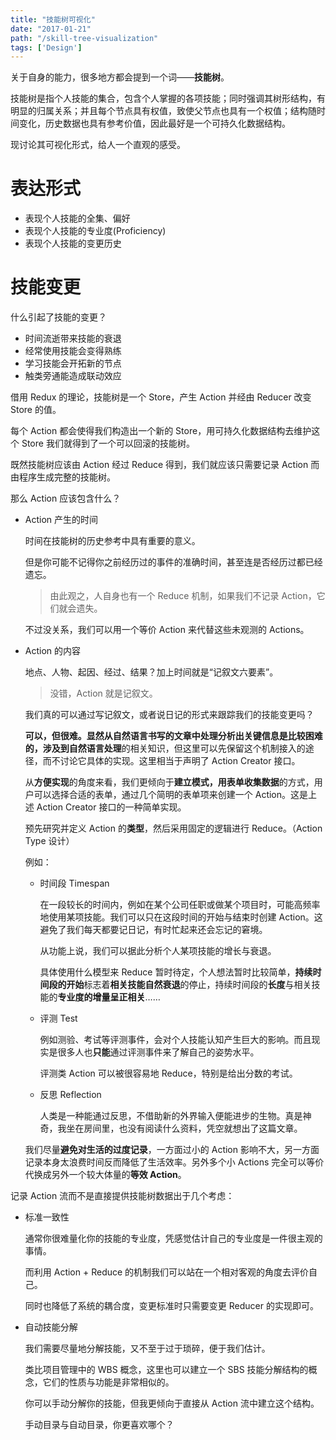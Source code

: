 ```yaml
---
title: "技能树可视化"
date: "2017-01-21"
path: "/skill-tree-visualization"
tags: ['Design']
---
```


关于自身的能力，很多地方都会提到一个词——**技能树**。

技能树是指个人技能的集合，包含个人掌握的各项技能；同时强调其树形结构，有明显的归属关系；并且每个节点具有权值，致使父节点也具有一个权值；结构随时间变化，历史数据也具有参考价值，因此最好是一个可持久化数据结构。

现讨论其可视化形式，给人一个直观的感受。

# 表达形式

+ 表现个人技能的全集、偏好
+ 表现个人技能的专业度(Proficiency)
+ 表现个人技能的变更历史

# 技能变更

什么引起了技能的变更？

+ 时间流逝带来技能的衰退
+ 经常使用技能会变得熟练
+ 学习技能会开拓新的节点
+ 触类旁通能造成联动效应

借用 Redux 的理论，技能树是一个 Store，产生 Action 并经由 Reducer 改变 Store 的值。

每个 Action 都会使得我们构造出一个新的 Store，用可持久化数据结构去维护这个 Store 我们就得到了一个可以回滚的技能树。

既然技能树应该由 Action 经过 Reduce 得到，我们就应该只需要记录 Action 而由程序生成完整的技能树。

那么 Action 应该包含什么？

+ Action 产生的时间

  时间在技能树的历史参考中具有重要的意义。

  但是你可能不记得你之前经历过的事件的准确时间，甚至连是否经历过都已经遗忘。

  > 由此观之，人自身也有一个 Reduce 机制，如果我们不记录 Action，它们就会遗失。

  不过没关系，我们可以用一个等价 Action 来代替这些未观测的 Actions。

+ Action 的内容

  地点、人物、起因、经过、结果？加上时间就是“记叙文六要素”。

  > 没错，Action 就是记叙文。

  我们真的可以通过写记叙文，或者说日记的形式来跟踪我们的技能变更吗？

  **可以，但很难。**显然从自然语言书写的文章中处理分析出关键信息是比较困难的，涉及到**自然语言处理**的相关知识，但这里可以先保留这个机制接入的途径，而不讨论它具体的实现。这里相当于声明了 Action Creator 接口。

  从**方便实现**的角度来看，我们更倾向于**建立模式，用表单收集数据**的方式，用户可以选择合适的表单，通过几个简明的表单项来创建一个 Action。这是上述 Action Creator 接口的一种简单实现。

  预先研究并定义 Action 的**类型**，然后采用固定的逻辑进行 Reduce。（Action Type 设计）

  例如：

  + 时间段 Timespan

    在一段较长的时间内，例如在某个公司任职或做某个项目时，可能高频率地使用某项技能。我们可以只在这段时间的开始与结束时创建 Action。这避免了我们每天都要记日记，有时忙起来还会忘记的窘境。

    从功能上说，我们可以据此分析个人某项技能的增长与衰退。

    具体使用什么模型来 Reduce 暂时待定，个人想法暂时比较简单，**持续时间段的开始**标志着**相关技能自然衰退**的停止，持续时间段的**长度**与相关技能的**专业度的增量呈正相关**……

  + 评测 Test

    例如测验、考试等评测事件，会对个人技能认知产生巨大的影响。而且现实是很多人也**只能**通过评测事件来了解自己的姿势水平。

    评测类 Action 可以被很容易地 Reduce，特别是给出分数的考试。

  + 反思 Reflection

    人类是一种能通过反思，不借助新的外界输入便能进步的生物。真是神奇，我坐在房间里，也没有阅读什么资料，凭空就想出了这篇文章。

  我们尽量**避免对生活的过度记录**，一方面过小的 Action 影响不大，另一方面记录本身太浪费时间反而降低了生活效率。另外多个小 Actions 完全可以等价代换成另外一个较大体量的**等效 Action**。

记录 Action 流而不是直接提供技能树数据出于几个考虑：

+ 标准一致性

  通常你很难量化你的技能的专业度，凭感觉估计自己的专业度是一件很主观的事情。

  而利用 Action + Reduce 的机制我们可以站在一个相对客观的角度去评价自己。

  同时也降低了系统的耦合度，变更标准时只需要变更 Reducer 的实现即可。

+ 自动技能分解

  我们需要尽量地分解技能，又不至于过于琐碎，便于我们估计。

  类比项目管理中的 WBS 概念，这里也可以建立一个 SBS 技能分解结构的概念，它们的性质与功能是非常相似的。

  你可以手动分解你的技能，但我更倾向于直接从 Action 流中建立这个结构。

  手动目录与自动目录，你更喜欢哪个？



